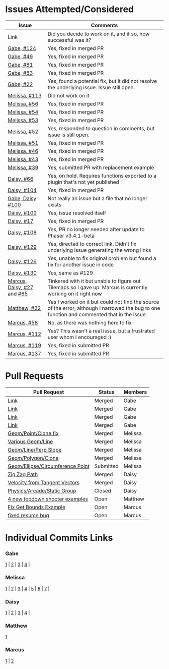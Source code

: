 # Issues Attempted/Considered

| Issue   | Comments |
|---------| ---------|
| Link 	  | Did you decide to work on it, and if so, how successful was it? |
| [Gabe, #124](https://github.com/photonstorm/phaser3-examples/issues/124) | Yes, fixed in merged PR |
| [Gabe, #49](https://github.com/photonstorm/phaser3-examples/issues/49) | Yes, fixed in merged PR |
| [Gabe, #81](https://github.com/photonstorm/phaser3-examples/issues/81) | Yes, fixed in merged PR |
| [Gabe, #83](https://github.com/photonstorm/phaser3-examples/issues/83) | Yes, fixed in merged PR |
| [Gabe, #22](https://github.com/photonstorm/phaser3-examples/issues/22) | Yes, found a potential fix, but it did not resolve the underlying issue. Issue still open. |
| [Melissa, #113](https://github.com/photonstorm/phaser3-examples/issues/113) | Did not work on it |
| [Melissa, #56](https://github.com/photonstorm/phaser3-examples/issues/56) | Yes, fixed in merged PR |
| [Melissa, #54](https://github.com/photonstorm/phaser3-examples/issues/54)| Yes, fixed in merged PR |
| [Melissa, #53](https://github.com/photonstorm/phaser3-examples/issues/53) | Yes, fixed in merged PR |
| [Melissa, #52](https://github.com/photonstorm/phaser3-examples/issues/52) | Yes, responded to question in comments, but issue is still open. |
| [Melissa, #51](https://github.com/photonstorm/phaser3-examples/issues/51) | Yes, fixed in merged PR |
| [Melissa, #46](https://github.com/photonstorm/phaser3-examples/issues/46) | Yes, fixed in merged PR |
| [Melissa, #43](https://github.com/photonstorm/phaser3-examples/issues/43) | Yes, fixed in merged PR |
| [Melissa, #39](https://github.com/photonstorm/phaser3-examples/issues/39) | Yes, submitted PR with replacement example |
| [Daisy, #66](https://github.com/photonstorm/phaser3-examples/issues/66) | Yes, on hold. Requires functions exported to a plugin that's not yet published |
| [Daisy, #104](https://github.com/photonstorm/phaser3-examples/issues/104) | Yes, fixed in merged PR |
| [Gabe, Daisy #100](https://github.com/photonstorm/phaser3-examples/issues/100) | Not really an issue but a file that no longer exists |
| [Daisy, #109](https://github.com/photonstorm/phaser3-examples/issues/109) | Yes, issue resolved itself |
| [Daisy, #17](https://github.com/photonstorm/phaser3-examples/issues/17) | Yes, fixed in merged PR |
| [Daisy, #108](https://github.com/photonstorm/phaser3-examples/issues/108) | Yes, PR no longer needed after update to Phaser v3.4.1-beta |
| [Daisy, #129](https://github.com/photonstorm/phaser3-examples/issues/129) | Yes, directed to correct link. Didn't fix underlying issue generating the wrong links |
| [Daisy, #126](https://github.com/photonstorm/phaser3-examples/issues/126) | Yes, unable to fix original problem but found a fix for another issue in code | 
| [Daisy, #130](https://github.com/photonstorm/phaser3-examples/issues/130) | Yes, same as #129 |
| [Marcus, Daisy, #27](https://github.com/photonstorm/phaser3-examples/issues/27) and [#65](https://github.com/photonstorm/phaser3-examples/issues/65)| Tinkered with it but unable to figure out Tilemaps so I gave up. Marcus is currently working on it right now | 
| [Matthew, #22](https://github.com/photonstorm/phaser3-examples/issues/22) | Yes I worked on it but could not find the source of the error, although I narrowed the bug to one function and commented that in the issue |
| [Marcus, #58](https://github.com/photonstorm/phaser3-examples/issues/58) | No, as there was nothing here to fix |
| [Marcus, #112](https://github.com/photonstorm/phaser3-examples/issues/112) | Yes?  This wasn't a real issue, but a frustrated user whom I encouraged :) |
| [Marcus, #119](https://github.com/photonstorm/phaser3-examples/issues/119) | Yes, fixed in submitted PR |
| [Marcus, #137](https://github.com/photonstorm/phaser3-examples/issues/137) | Yes, fixed in submitted PR |

# Pull Requests

| Pull Request   | Status | Members |
| ---------------| -------| --------|
| [Link](https://github.com/photonstorm/phaser3-examples/pull/128) | Merged | Gabe |
| [Link](https://github.com/photonstorm/phaser3-examples/pull/106) | Merged | Gabe |
| [Link](https://github.com/photonstorm/phaser3-examples/pull/99) | Merged | Gabe |
| [Link](https://github.com/photonstorm/phaser3-examples/pull/98) | Merged | Gabe |
| [Geom/Point/Clone fix](https://github.com/photonstorm/phaser3-examples/pull/95) | Merged | Melissa |
| [Various Geom/Line](https://github.com/photonstorm/phaser3-examples/pull/105) | Merged | Melissa |
| [Geom/Line/Perp Slope](https://github.com/photonstorm/phaser3-examples/pull/114) | Merged | Melissa |
| [Geom/Polygon/Clone](https://github.com/photonstorm/phaser3-examples/pull/116) | Merged | Melissa |
| [Geom/Ellipse/Circumference Point](https://github.com/photonstorm/phaser3-examples/pull/138) | Submitted | Melissa |
| [Zig Zag Path](https://github.com/photonstorm/phaser3-examples/pull/107) | Merged | Daisy |
| [Velocity from Tangent Vectors](https://github.com/photonstorm/phaser3-examples/pull/115) | Merged | Daisy |
| [Physics/Arcade/Static Group](https://github.com/photonstorm/phaser3-examples/pull/117) | Closed | Daisy |
| [4 new topdown shooter examples](https://github.com/photonstorm/phaser3-examples/pull/140) | Open | Matthew |
| [Fix Get Bounds Example](https://github.com/photonstorm/phaser3-examples/pull/132) | Open | Marcus |
| [fixed resume bug](https://github.com/photonstorm/phaser3-examples/pull/143) | Open | Marcus |

# Individual Commits Links

### Gabe
[1](https://github.com/nyu-ossd-s18/phaser3-examples/commit/b784b674e4d1d962e614ec7a68aa44723e86882d) |
[2](https://github.com/nyu-ossd-s18/phaser3-examples/commit/926d2eae79bcced1f90bcd206ecbe07566f84e51) |
[3](https://github.com/nyu-ossd-s18/phaser3-examples/commit/26dcd0bacd938949f08aea81f033dd57cc53a4bb) |
[4](https://github.com/nyu-ossd-s18/phaser3-examples/commit/1237e2d3002c8c94b03731e9f746a5f4e6ea53f0) |

### Melissa
[1](https://github.com/nyu-ossd-s18/phaser3-examples/commit/180f1133916964a59cb42ea202ccc20cb6be8af8) |
[2](https://github.com/nyu-ossd-s18/phaser3-examples/commit/58fb4df1a26e926da16782331bdbdbac2042fbd5) |
[3](https://github.com/nyu-ossd-s18/phaser3-examples/commit/3236a2ac937f0e2ebf4880c61c4192cf853ea15e) |
[4](https://github.com/nyu-ossd-s18/phaser3-examples/commit/24355b200506fc607084034de81dc3893e351bac) |
[5](https://github.com/nyu-ossd-s18/phaser3-examples/commit/22aa4d8935824d42370f41a77ad5ed7e5d877441) |
[6](https://github.com/nyu-ossd-s18/phaser3-examples/commit/e96d17d5f3cbc078dec9f2d4e34b98535566ed24) |
[7](https://github.com/nyu-ossd-s18/phaser3-examples/commit/3dd3fa4561985f12e9c02c45af740a1404fcba35) |

### Daisy
[1](https://github.com/nyu-ossd-s18/phaser3-examples/commit/1a8eaaebc35812fa60904d3ae3c62d12da4002e4) | 
[2](https://github.com/nyu-ossd-s18/phaser3-examples/commit/9db27cb31d64ba3eda81e195ca294feaca007e07) |
[3](https://github.com/nyu-ossd-s18/phaser3-examples/commit/67deb77d1d9e274554fb06988d8ca6e54cfc1256) |
[4](https://github.com/nyu-ossd-s18/phaser3-examples/commit/b61ce6f97ac105541f31bfcad20df2cf95dd6af9) |

### Matthew
[1](https://github.com/nyu-ossd-s18/phaser3-examples/commit/1fb306b22d3c08c48e9d5d42143357147487aee6)

### Marcus
[1](https://github.com/nyu-ossd-s18/phaser3-examples/commit/ee09303b2830b4eef8c2ea5b9b0f895ea3d98265) |
[2](https://github.com/nyu-ossd-s18/phaser3-examples/commit/22a5eb999e00a446b587a9c9911a222d82b6da59)

